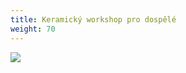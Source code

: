 ```yaml
---
title: Keramický workshop pro dospělé
weight: 70
---
```

![](/images/uploads/2019-11-12_vigvam-pro-dospele_keramika.jpg)
